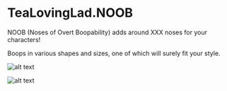 # TeaLovingLad.NOOB
NOOB (Noses of Overt Boopability) adds around XXX noses for your characters!

Boops in various shapes and sizes, one of which will surely fit your style.

![alt text](.png)

![alt text](.png)
